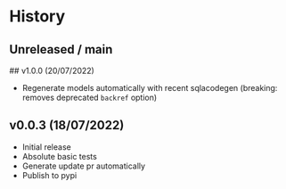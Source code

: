 # History

## Unreleased / main

## v1.0.0 (20/07/2022)

* Regenerate models automatically with recent sqlacodegen (breaking: removes deprecated `backref` option)

## v0.0.3 (18/07/2022)

* Initial release
* Absolute basic tests
* Generate update pr automatically
* Publish to pypi
